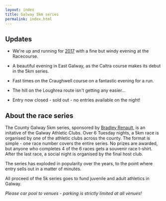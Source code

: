 ```yaml
---
layout: index
title: Galway 5km series
permalink: index.html
---
```


Updates
-------

- We're up and running for [2017](/2017.html) with a fine but windy evening at the Racecourse.
- A beautiful evening in East Galway, as the Caltra course makes its debut in the 5km series.
- Fast times on the Craughwell course on a fantastic evening for a run. 
- The hill on the Loughrea route isn't getting any easier...

- Entry now closed - sold out - no entries available on the night!

About the race series
---------------------

The County Galway 5km series, sponsored by [Bradley Renault](http://bradleyrenault.ie/), is an initative of the Galway Athletic Clubs. Over 6 Tuesday nights, a 5km race is organised by one of the athletic clubs across the county. The format is simple - one race number covers the entire series. No prizes are awarded, but anyone who completes 4 of the 6 races gets a souvenir race t-shirt. After the last race, a social night is organised by the final host club.

The series has exploded in popularity over the years, to the point where entry sells out in a matter of minutes.

All proceed of the 5k series goes to fund juvenile and adult athletics in Galway.

*Please car pool to venues - parking is strictly limited at all venues!*
